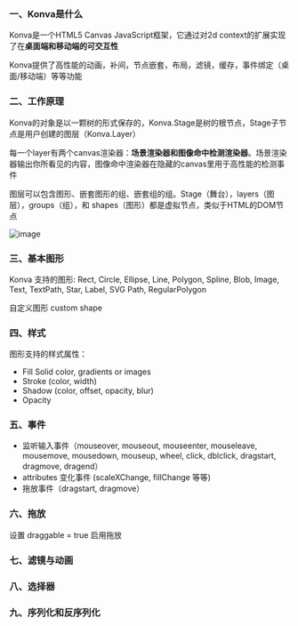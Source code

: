 ### 一、Konva是什么

Konva是一个HTML5 Canvas JavaScript框架，它通过对2d context的扩展实现了在**桌面端和移动端的可交互性**

Konva提供了高性能的动画，补间，节点嵌套，布局，滤镜，缓存，事件绑定（桌面/移动端）等等功能

### 二、工作原理
Konva的对象是以一颗树的形式保存的，Konva.Stage是树的根节点，Stage子节点是用户创建的图层（Konva.Layer）

每一个layer有两个canvas渲染器：**场景渲染器和图像命中检测渲染器**。场景渲染器输出你所看见的内容，图像命中渲染器在隐藏的canvas里用于高性能的检测事件

图层可以包含图形、嵌套图形的组、嵌套组的组。Stage（舞台），layers（图层），groups（组），和 shapes（图形）都是虚拟节点，类似于HTML的DOM节点

![image](https://user-images.githubusercontent.com/53267289/134756383-754a28a4-3aad-4460-a6f6-046bddc0d19f.png)

### 三、基本图形
Konva 支持的图形: Rect, Circle, Ellipse, Line, Polygon, Spline, Blob, Image, Text, TextPath, Star, Label, SVG Path, RegularPolygon

自定义图形 custom shape
  
### 四、样式
图形支持的样式属性：
- Fill Solid color, gradients or images
- Stroke (color, width)
- Shadow (color, offset, opacity, blur)
- Opacity
  
### 五、事件
- 监听输入事件（mouseover, mouseout, mouseenter, mouseleave, mousemove, mousedown, mouseup, wheel, click, dblclick, dragstart, dragmove, dragend）
- attributes 变化事件 (scaleXChange, fillChange 等等) 
- 拖放事件（dragstart, dragmove）
  
### 六、拖放
设置 draggable = true 启用拖放

### 七、滤镜与动画
### 八、选择器
### 九、序列化和反序列化

